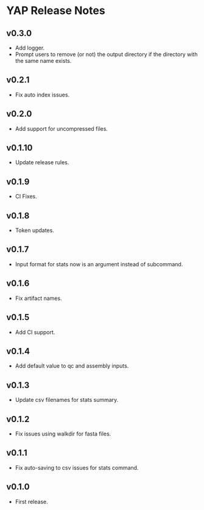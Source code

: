 # YAP Release Notes

## v0.3.0

- Add logger.
- Prompt users to remove (or not) the output directory if the directory with the same name exists.

## v0.2.1

- Fix auto index issues.

## v0.2.0

- Add support for uncompressed files.

## v0.1.10

- Update release rules.

## v0.1.9

- CI Fixes.

## v0.1.8

- Token updates.

## v0.1.7

- Input format for stats now is an argument instead of subcommand.

## v0.1.6

- Fix artifact names.

## v0.1.5

- Add CI support.

## v0.1.4

- Add default value to qc and assembly inputs.

## v0.1.3

- Update csv filenames for stats summary.

## v0.1.2

- Fix issues using walkdir for fasta files.

## v0.1.1

- Fix auto-saving to csv issues for stats command.

## v0.1.0

- First release.
